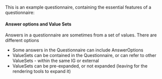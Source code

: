 
This is an example questionnaire, containing the essential features of a questionnaire:

#### Answer options and Value Sets

Answers in a questionnaire are sometimes from a set of values. There are different options 
* Some answers in the Questionnaire can include  AnswerOptions
* ValueSets can be contained in the Questionnaire, or can refer to other ValueSets - within the same IG or external
* ValueSets can be pre-expanded, or not expanded (leaving for the rendering tools to expand it)

<br/>

